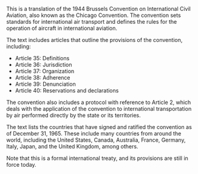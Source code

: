 This is a translation of the 1944 Brussels Convention on International Civil Aviation, also known as the Chicago Convention. The convention sets standards for international air transport and defines the rules for the operation of aircraft in international aviation.

The text includes articles that outline the provisions of the convention, including:

* Article 35: Definitions
* Article 36: Jurisdiction
* Article 37: Organization
* Article 38: Adherence
* Article 39: Denunciation
* Article 40: Reservations and declarations

The convention also includes a protocol with reference to Article 2, which deals with the application of the convention to international transportation by air performed directly by the state or its territories.

The text lists the countries that have signed and ratified the convention as of December 31, 1965. These include many countries from around the world, including the United States, Canada, Australia, France, Germany, Italy, Japan, and the United Kingdom, among others.

Note that this is a formal international treaty, and its provisions are still in force today.